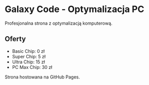 # Galaxy Code - Optymalizacja PC

Profesjonalna strona z optymalizacją komputerową.

## Oferty
- Basic Chip: 0 zł
- Super Chip: 5 zł  
- Ultra Chip: 15 zł
- PC Max Chip: 30 zł

Strona hostowana na GitHub Pages.